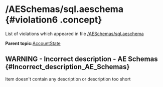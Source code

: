 # /AESchemas/sql.aeschema {#violation6 .concept}

List of violations which appeared in file [/AESchemas/sql.aeschema](../../../projects/AccountState/AESchemas/sql.aeschema.md)

**Parent topic:**[AccountState](../../../../../../modules/demo_Enterprise/dita/qa/projects/AccountState.md)

## WARNING - Incorrect description - AE Schemas {#Incorrect_description_AE_Schemas}

Item doesn't contain any description or description too short

